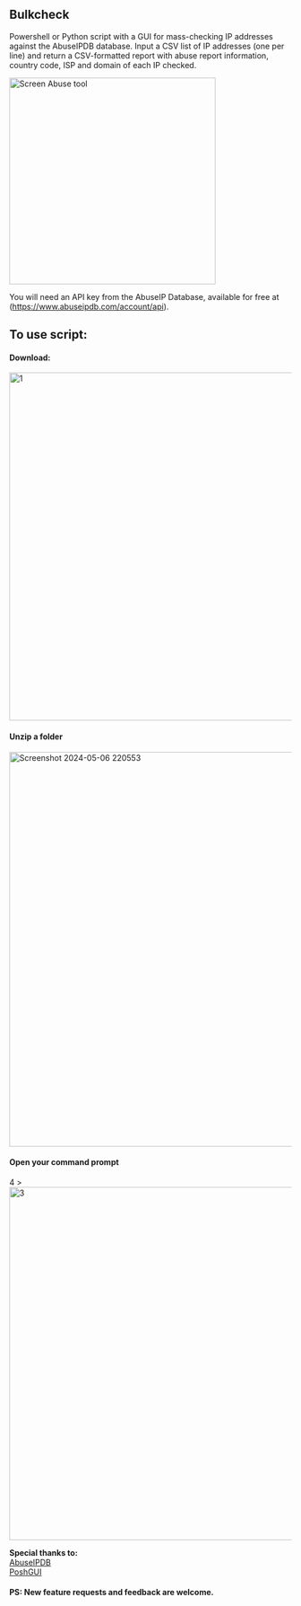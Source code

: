 ## Bulkcheck

Powershell or Python script with a GUI for mass-checking IP addresses against the AbuseIPDB database. Input a CSV list of IP addresses (one per line) and return a CSV-formatted report with abuse report information, country code, ISP and domain of each IP checked.

<img width="368" alt="Screen Abuse tool" src="https://github.com/bob218q/Bulkcheck-IP-by-BOB/assets/73669069/67d6bad0-28ac-428f-9cb2-1fa4ac49e0df">

You will need an API key from the AbuseIP Database, available for free at (https://www.abuseipdb.com/account/api).

## To use script: 
#### Download:
<img width="620" alt="1" src="https://github.com/bob218q/BulkcheckIP/assets/73669069/10a2cab0-b9d8-4dd9-aef9-063d94409125"> <br>
#### Unzip a folder
<img width="703" alt="Screenshot 2024-05-06 220553" src="https://github.com/bob218q/BulkcheckIP/assets/73669069/f946c8bf-34aa-4a0a-aac2-d9e0959d253c"> <br>
#### Open your command prompt <br>
4 > <img width="629" alt="3" src="https://github.com/bob218q/BulkcheckIP/assets/73669069/cb627af4-82ff-4d3e-ae0b-7324d0d31a09">

<b>Special thanks to:</b> <br>
[AbuseIPDB](https://abuseipdb.com) <br>
[PoshGUI](https://poshgui.com) <br>

#### PS: New feature requests and feedback are welcome.
